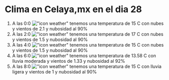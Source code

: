# Clima en Celaya,mx en el dia 28

1. A las 0:0 !["icon weather"](http://openweathermap.org/img/w/04n.png) tenemos una temperatura de 15 C con nubes y  vientos de 2.1 y nubosidad al 90%
1. A las 2:0 !["icon weather"](http://openweathermap.org/img/w/04n.png) tenemos una temperatura de 17 C con nubes y  vientos de 1.5 y nubosidad al 90%
1. A las 4:0 !["icon weather"](http://openweathermap.org/img/w/04n.png) tenemos una temperatura de 15 C con nubes y  vientos de 1.5 y nubosidad al 90%
1. A las 6:0 !["icon weather"](http://openweathermap.org/img/w/10n.png) tenemos una temperatura de 13.58 C con lluvia moderada y  vientos de 1.33 y nubosidad al 92%
1. A las 8:0 !["icon weather"](http://openweathermap.org/img/w/10n.png) tenemos una temperatura de 15 C con lluvia ligera y  vientos de 1 y nubosidad al 90%
